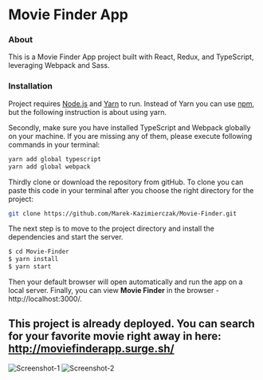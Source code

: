# Movie Finder App

### About

 This is a Movie Finder App project built with React, Redux, and TypeScript, leveraging Webpack and Sass.

### Installation

Project requires [Node.js](https://nodejs.org/) and [Yarn](https://yarnpkg.com/) to run. Instead of Yarn you can use [npm](https://www.npmjs.com/get-npm/), but the following instruction is about using yarn.

Secondly, make sure you have installed TypeScript and Webpack globally on your machine. If you are missing any of them, please execute following commands in your terminal:
```sh
yarn add global typescript
yarn add global webpack
```

Thirdly clone or download the repository from gitHub. To clone you can paste this code in your terminal after you choose the right directory for the project: 
```sh
git clone https://github.com/Marek-Kazimierczak/Movie-Finder.git
```

The next step is to move to the project directory and install the dependencies and start the server.

```sh
$ cd Movie-Finder
$ yarn install
$ yarn start
```
Then your default browser will open automatically and run the app on a local server.
Finally, you can view **Movie Finder** in the browser -  http://localhost:3000/.

## This project is already deployed. You can search for your favorite movie right away in here: http://moviefinderapp.surge.sh/


![Screenshot-1](https://user-images.githubusercontent.com/46679378/68588924-f45db000-048a-11ea-9e63-2e6d2541cff8.jpg)
![Screenshot-2](https://user-images.githubusercontent.com/46679378/68589019-296a0280-048b-11ea-8ffc-04dd3196836d.png)
